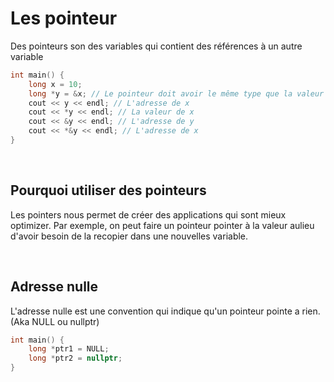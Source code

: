 # Les pointeur
Des pointeurs son des variables qui contient des références à un autre variable

```cpp
int main() {
    long x = 10;
    long *y = &x; // Le pointeur doit avoir le même type que la valeur dont il va contenir l'adresse
    cout << y << endl; // L'adresse de x
    cout << *y << endl; // La valeur de x
    cout << &y << endl; // L'adresse de y
    cout << *&y << endl; // L'adresse de x
}
```

<br>

## Pourquoi utiliser des pointeurs
Les pointers nous permet de créer des applications qui sont mieux optimizer. Par exemple, on peut faire un pointeur pointer à la valeur aulieu d'avoir besoin de la recopier dans une nouvelles variable.

<br>

## Adresse nulle
L'adresse nulle est une convention qui indique qu'un pointeur pointe a rien. (Aka NULL ou nullptr)

```cpp
int main() {
    long *ptr1 = NULL;
    long *ptr2 = nullptr;
}
```